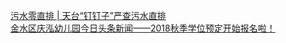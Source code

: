   
[污水零直排 | 天台“钉钉子”严查污水直排](http://www.dianyue.me/archives/259/j4t0xjmkxp702vwn/)  
[金水区庆泓幼儿园今日头条新闻——2018秋季学位预定开始报名啦！](http://www.dianyue.me/archives/154/v92b0otx8brwiqls/)